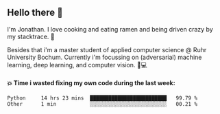 ## Hello there 👋

I'm Jonathan. I love cooking and eating ramen and being driven crazy by my stacktrace. 🍜

Besides that i'm a master student of applied computer science @ Ruhr University Bochum. 
Currently i'm focussing on (adversarial) machine learning, deep learning, and computer vision. 🔬💻

#### 💥 Time i wasted fixing my own code during the last week:

<!--START_SECTION:waka-->

```text
Python     14 hrs 23 mins  █████████████████████████   99.79 %
Other      1 min           ░░░░░░░░░░░░░░░░░░░░░░░░░   00.21 %
```

<!--END_SECTION:waka-->
